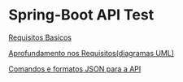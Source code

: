 # Spring-Boot API Test

[Requisitos Basicos](https://github.com/thiago514/Teste-Tecnico-Back-End---Attornatus/blob/main/Analise_de_requisitos/AnaliseDeRequisitos/Requisitos%20Basicos%20.md)

[Aprofundamento nos Requisitos(diagramas UML)](https://github.com/thiago514/Teste-Tecnico-Back-End---Attornatus/blob/main/Analise_de_requisitos/AnaliseDeRequisitos/Aprofundamento%20nos%20Requisitos(diagramas%20UML)%20.md    )

[Comandos e formatos JSON para a API](https://github.com/thiago514/Teste-Tecnico-Back-End---Attornatus/blob/main/Analise_de_requisitos/AnaliseDeRequisitos/Comandos%20e%20formatos%20JSON%20para%20a%20API.md)